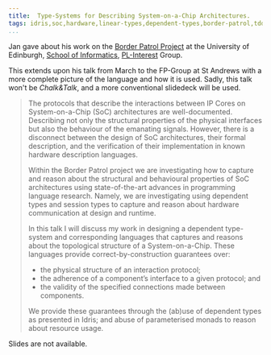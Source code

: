 ```yaml
---
title:  Type-Systems for Describing System-on-a-Chip Architectures.
tags: idris,soc,hardware,linear-types,dependent-types,border-patrol,tdd,pl-interest,glasgow,talks
...
```


Jan gave about his work on the [Border
Patrol Project](https://border-patrol.github.io) at the University of
Edinburgh, [School of Informatics](https://www.ed.ac.uk/informatics), [PL-Interest](http://wcms.inf.ed.ac.uk/lfcs/research/groups-and-projects/pl/programming-languages-interest-group) Group.

This extends upon his talk from March to the FP-Group at
St Andrews with a more complete picture of the language and how it is
used. Sadly, this talk won't be *Chalk&Talk*, and a more conventional slidedeck will be used.

> The protocols that describe the interactions between IP Cores on
> System-on-a-Chip (SoC) architectures are well-documented. Describing
> not only the structural properties of the physical interfaces but also
> the behaviour of the emanating signals. However, there is a disconnect
> between the design of SoC architectures, their formal description, and
> the verification of their implementation in known hardware description
> languages.
>
> Within the Border Patrol project we are investigating how to capture
> and reason about the structural and behavioural properties of SoC
> architectures using state-of-the-art advances in programming language
> research. Namely, we are investigating using dependent types and
> session types to capture and reason about hardware communication at
> design and runtime.
>
> In this talk I will discuss my work in designing a dependent type-
> system and corresponding languages that captures and reasons about the
> topological structure of a System-on-a-Chip. These languages provide
> correct-by-construction guarantees over:
>
> + the physical structure of an interaction protocol;
> + the adherence of a component’s interface to a given protocol; and
> + the validity of the specified connections made between components.
>
> We provide these guarantees through the (ab)use of dependent types as
> presented in Idris; and abuse of parameterised monads to reason about
> resource usage.

Slides are not available.
